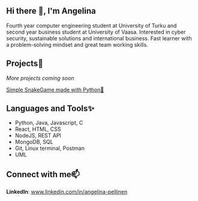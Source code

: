 ## Hi there 👋, I'm Angelina
Fourth year computer engineering student at University of Turku and second year business student at University of Vaasa. Interested in cyber security, sustainable solutions and international business. Fast learner with a problem-solving mindset and great team working skills.

## Projects👾
_More projects coming soon_  

[Simple SnakeGame made with Python🐍](https://github.com/ang3lin4/snake_game.git)

## Languages and Tools✨
- Python, Java, Javascript, C
- React, HTML, CSS
- NodeJS, REST API
- MongoDB, SQL
- Git, Linux terminal, Postman
- UML


## Connect with me📫
**LinkedIn**: www.linkedin.com/in/angelina-pellinen

<!--
**ang3lin4/ang3lin4** is a ✨ _special_ ✨ repository because its `README.md` (this file) appears on your GitHub profile.

Here are some ideas to get you started:

- 🔭 I’m currently working on ...
- 🌱 I’m currently learning ...
- 👯 I’m looking to collaborate on ...
- 🤔 I’m looking for help with ...
- 💬 Ask me about ...
- 📫 How to reach me: ...
- 😄 Pronouns: ...
- ⚡ Fun fact: ...
-->

